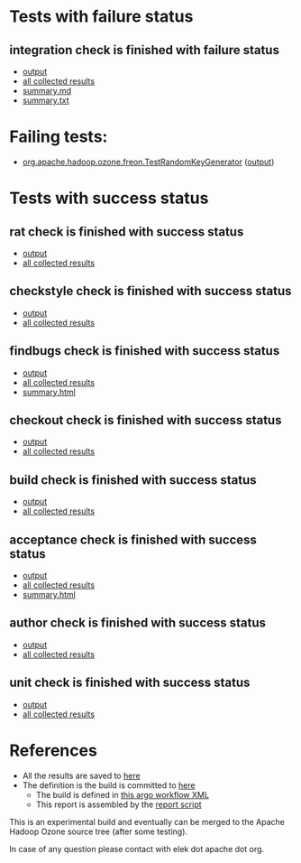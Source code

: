# Tests with failure status

## integration check is finished with failure status

   * [output](https://raw.githubusercontent.com/elek/ozone-ci-q4/master/pr/pr-hdds-2197-topology-6574b/integration/output.log)
   * [all collected results](https://github.com/elek/ozone-ci-q4/tree/master/pr/pr-hdds-2197-topology-6574b/integration)
   * [summary.md](https://github.com/elek/ozone-ci-q4/tree/master/pr/pr-hdds-2197-topology-6574b/integration/summary.md)
   * [summary.txt](https://github.com/elek/ozone-ci-q4/tree/master/pr/pr-hdds-2197-topology-6574b/integration/summary.txt)

# Failing tests: 

 * [org.apache.hadoop.ozone.freon.TestRandomKeyGenerator](hadoop-ozone/tools/org.apache.hadoop.ozone.freon.TestRandomKeyGenerator.txt) ([output](hadoop-ozone/tools/org.apache.hadoop.ozone.freon.TestRandomKeyGenerator-output.txt))


# Tests with success status

## rat check is finished with success status

   * [output](https://raw.githubusercontent.com/elek/ozone-ci-q4/master/pr/pr-hdds-2197-topology-6574b/rat/output.log)
   * [all collected results](https://github.com/elek/ozone-ci-q4/tree/master/pr/pr-hdds-2197-topology-6574b/rat)


## checkstyle check is finished with success status

   * [output](https://raw.githubusercontent.com/elek/ozone-ci-q4/master/pr/pr-hdds-2197-topology-6574b/checkstyle/output.log)
   * [all collected results](https://github.com/elek/ozone-ci-q4/tree/master/pr/pr-hdds-2197-topology-6574b/checkstyle)


## findbugs check is finished with success status

   * [output](https://raw.githubusercontent.com/elek/ozone-ci-q4/master/pr/pr-hdds-2197-topology-6574b/findbugs/output.log)
   * [all collected results](https://github.com/elek/ozone-ci-q4/tree/master/pr/pr-hdds-2197-topology-6574b/findbugs)
   * [summary.html](https://elek.github.io/ozone-ci-q4/pr/pr-hdds-2197-topology-6574b/findbugs/summary.html)


## checkout check is finished with success status

   * [output](https://raw.githubusercontent.com/elek/ozone-ci-q4/master/pr/pr-hdds-2197-topology-6574b/checkout/output.log)
   * [all collected results](https://github.com/elek/ozone-ci-q4/tree/master/pr/pr-hdds-2197-topology-6574b/checkout)


## build check is finished with success status

   * [output](https://raw.githubusercontent.com/elek/ozone-ci-q4/master/pr/pr-hdds-2197-topology-6574b/build/output.log)
   * [all collected results](https://github.com/elek/ozone-ci-q4/tree/master/pr/pr-hdds-2197-topology-6574b/build)


## acceptance check is finished with success status

   * [output](https://raw.githubusercontent.com/elek/ozone-ci-q4/master/pr/pr-hdds-2197-topology-6574b/acceptance/output.log)
   * [all collected results](https://github.com/elek/ozone-ci-q4/tree/master/pr/pr-hdds-2197-topology-6574b/acceptance)
   * [summary.html](https://elek.github.io/ozone-ci-q4/pr/pr-hdds-2197-topology-6574b/acceptance/summary.html)


## author check is finished with success status

   * [output](https://raw.githubusercontent.com/elek/ozone-ci-q4/master/pr/pr-hdds-2197-topology-6574b/author/output.log)
   * [all collected results](https://github.com/elek/ozone-ci-q4/tree/master/pr/pr-hdds-2197-topology-6574b/author)


## unit check is finished with success status

   * [output](https://raw.githubusercontent.com/elek/ozone-ci-q4/master/pr/pr-hdds-2197-topology-6574b/unit/output.log)
   * [all collected results](https://github.com/elek/ozone-ci-q4/tree/master/pr/pr-hdds-2197-topology-6574b/unit)




# References

 * All the results are saved to [here](https://github.com/elek/ozone-ci-q4/tree/master/pr/pr-hdds-2197-topology-6574b/)
 * The definition is the build is committed to [here](https://github.com/elek/argo-ozone)
    * The build is defined in [this argo workflow XML](https://github.com/elek/argo-ozone/blob/master/ozone-build.yaml)
    * This report is assembled by the [report script](https://github.com/elek/argo-ozone/blob/master/scripts/report.sh)

This is an experimental build and eventually can be merged to the Apache Hadoop Ozone source tree (after some testing).

In case of any question please contact with elek dot apache dot org.
